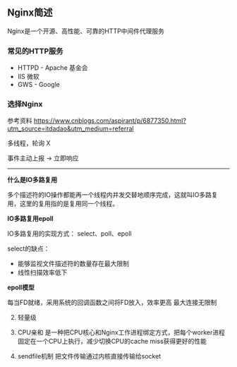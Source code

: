 ## Nginx简述

Nginx是一个开源、高性能、可靠的HTTP中间件代理服务

### 常见的HTTP服务

* HTTPD - Apache 基金会
* IIS 微软
* GWS - Google

### 选择Nginx

参考资料 https://www.cnblogs.com/aspirant/p/6877350.html?utm_source=itdadao&utm_medium=referral

多线程，轮询 X

事件主动上报 -> 立即响应

---

**什么是IO多路复用**

多个描述符的IO操作都能再一个线程内并发交替地顺序完成，这就叫IO多路复用，这里的复用指的是复用同一个线程。

**IO多路复用epoll**

IO多路复用的实现方式： select、poll、epoll

select的缺点：
* 能够监视文件描述符的数量存在最大限制
* 线性扫描效率低下

**epoll模型**

每当FD就绪，采用系统的回调函数之间将FD放入，效率更高
最大连接无限制

2. 轻量级

3. CPU亲和
  是一种把CPU核心和Nginx工作进程绑定方式，把每个worker进程固定在一个CPU上执行，减少切换CPU的cache miss获得更好的性能

4. sendfile机制
  把文件传输通过内核直接传输给socket


